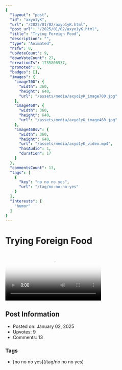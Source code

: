 ```yaml
---
{
  "layout": "post",
  "id": "axyo1yK",
  "url": "/2025/01/02/axyo1yK.html",
  "post_url": "/2025/01/02/axyo1yK.html",
  "title": "Trying Foreign Food",
  "description": "",
  "type": "Animated",
  "nsfw": 0,
  "upVoteCount": 9,
  "downVoteCount": 27,
  "creationTs": 1735808537,
  "promoted": 0,
  "badges": [],
  "images": {
    "image700": {
      "width": 360,
      "height": 640,
      "url": "/assets/media/axyo1yK_image700.jpg"
    },
    "image460": {
      "width": 360,
      "height": 640,
      "url": "/assets/media/axyo1yK_image460.jpg"
    },
    "image460sv": {
      "width": 360,
      "height": 640,
      "url": "/assets/media/axyo1yK_video.mp4",
      "hasAudio": 1,
      "duration": 17
    }
  },
  "commentsCount": 13,
  "tags": [
    {
      "key": "no no no yes",
      "url": "/tag/no-no-no-yes"
    }
  ],
  "interests": [
    "humor"
  ]
}
---
```


# Trying Foreign Food

<video controls playsinline loop poster="/assets/media/axyo1yK_image460.jpg">
  <source src="/assets/media/axyo1yK_video.mp4" type="video/mp4">
  Your browser does not support the video tag.
</video>

## Post Information

- Posted on: January 02, 2025
- Upvotes: 9
- Comments: 13

### Tags

- [no no no yes](/tag/no no no yes)

